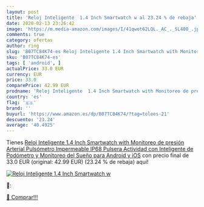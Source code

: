 ```yaml
---
layout: post
title: 'Reloj Inteligente  1.4 Inch Smartwatch w al 23.24 % de rebaja'
date: 2020-02-13 23:26:42
image: 'https://m.media-amazon.com/images/I/41qwot62LQL._AC_._SL400_.jpg'
comments: true
category: ofertas
author: ring
slug: 'B07TC84K74-es Reloj Inteligente 1.4 Inch Smartwatch with Monitoreo de...'
sku: 'B07TC84K74-es'
tags: [ 'android', ]
actualPrice: 33.0 EUR
currency: EUR
price: 33.0
comparePrice: 42.99 EUR
prodname: 'Reloj Inteligente  1.4 Inch Smartwatch with Monitoreo de presión Arterial  Pulsómetro Impermeable IP68 Pulsera Actividad con Inteligente de Podómetro y Monitoreo del Sueño para Android y iOS'
country: 'es'
flag: '🇪🇸'
brand: ''
buyurl: 'https://www.amazon.es/dp/B07TC84K74/?tag=tolees-21'
descuento: '23.24'
average: '40.4925'
---
```


Tienes [Reloj Inteligente  1.4 Inch Smartwatch with Monitoreo de presión Arterial  Pulsómetro Impermeable IP68 Pulsera Actividad con Inteligente de Podómetro y Monitoreo del Sueño para Android y iOS](https://www.amazon.es/dp/B07TC84K74/?tag=tolees-21) con precio final de  33.0 EUR (original: 42.99 EUR) (23.24 %  de rebaja) aqui!

[![Reloj Inteligente  1.4 Inch Smartwatch w](https://m.media-amazon.com/images/I/41qwot62LQL._AC_._SL400_.jpg)](https://www.amazon.es/dp/B07TC84K74/?tag=tolees-21)

🔎:


[🛒 Comprar!!!](https://www.amazon.es/dp/B07TC84K74/?tag=tolees-21)
